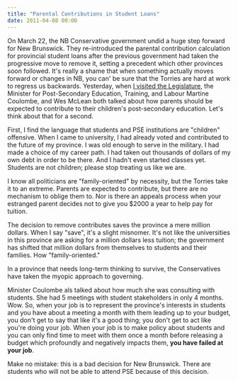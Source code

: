 ```yaml
---
title: "Parental Contributions in Student Loans"
date: 2011-04-08 00:00
---
```


<p>On March 22, the NB Conservative government undid a huge step forward for New Brunswick. They re-introduced the parental contribution calculation for provincial student loans after the previous government had taken the progressive move to remove it, setting a precedent which other provinces soon followed. It's really a shame that when something actually moves forward or changes in NB, you can' be sure that the Torries are hard at work to regress us backwards.
Yesterday, when <a href="http://ashfurrow.com/index.php/2011/04/visit-to-the-legislature/">I visited the Legislature</a>, the Minister for Post-Secondary Education, Training, and Labour Martine Coulombe, and Wes McLean both talked about how parents should be expected to contribute to their children's post-secondary education. Let's think about that for a second.</p>

<p>First, I find the language that students and PSE institutions are "children" offensive. When I came to university, I had already voted and contributed to the future of my province. I was old enough to serve in the military. I had made a choice of my career path. I had taken out thousands of dollars of my own debt in order to be there. And I hadn't even started classes yet. Students are not children; please stop treating us like we are.</p>

<p>I know all politicians are "family-oriented" by necessity, but the Torries take it to an extreme. Parents are expected to contribute, but there are no mechanism to oblige them to. Nor is there an appeals process when your estranged parent decides not to give you $2000 a year to help pay for tuition.</p>

<p>The decision to remove contributes saves the province a mere million dollars. When I say "save", it's a slight misnomer. It's not like the universities in this province are asking for a million dollars less tuition; the government has shifted that million dollars from themselves to students and their families. How "family-oriented."</p>

<p>In a province that needs long-term thinking to survive, the Conservatives have taken the myopic approach to governing.</p>

<p>Minister Coulombe als talked about how much she was consulting with students. She had 5 meetings with student stakeholders in only 4 months. Wow. So, when your job is to represent the province's interests in students and you have about a meeting a month with them leading up to your budget, you don't get to say that like it's a good thing; you don't get to act like you're doing your job. When your job is to make policy about students and you can only find time to meet with them once a month before releasing a budget which profoundly and negatively impacts them, <strong>you have failed at your job</strong>.</p>

<p>Make no mistake: this is a bad decision for New Brunswick. There are students who will not be able to attend PSE because of this decision.</p>

<!-- more -->


